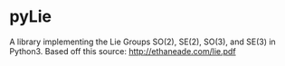 # pyLie
A library implementing the Lie Groups SO(2), SE(2), SO(3), and SE(3) in Python3. Based off this source: http://ethaneade.com/lie.pdf
